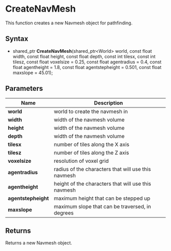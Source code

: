 # CreateNavMesh #
This function creates a new Navmesh object for pathfinding.

## Syntax ##
- shared_ptr<NavMesh> **CreateNavMesh**(shared_ptr<World\> world, const float width, const float height, const float depth, const int tilesx, const int tilesz, const float voxelsize = 0.25, const float agentradius = 0.4, const float agentheight = 1.8, const float agentstepheight = 0.501, const float maxslope = 45.01);

## Parameters ##
| Name | Description |
| --- | --- |
| **world** | world to create the navmesh in |
| **width** | width of the navmesh volume |
| **height** | width of the navmesh volume |
| **depth** | width of the navmesh volume |
| **tilesx** | number of tiles along the X axis |
| **tilesz** | number of tiles along the Z axis |
| **voxelsize** | resolution of voxel grid |
| **agentradius** | radius of the characters that will use this navmesh |
| **agentheight** | height of the characters that will use this navmesh |
| **agentstepheight** | maximum height that can be stepped up |
| **maxslope** | maximum slope that can be traversed, in degrees |

## Returns ##
Returns a new Navmesh object.
